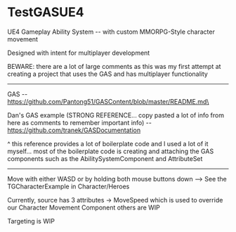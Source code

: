# TestGASUE4

 UE4 Gameplay Ability System -- with custom MMORPG-Style character movement
 
 Designed with intent for multiplayer development
 
 BEWARE: there are a lot of large comments as this was my first attempt at creating a project that uses the GAS and has multiplayer functionality
 
 -------------------------------------------------------------------------------------------------------------------------------------
 
 GAS -- https://github.com/Pantong51/GASContent/blob/master/README.md\
 
 Dan's GAS example (STRONG REFERENCE... copy pasted a lot of info from here as comments to remember important info) -- https://github.com/tranek/GASDocumentation
 
 ^ this reference provides a lot of boilerplate code and I used a lot of it myself... most of the boilerplate code is creating and attaching the GAS components such as the AbilitySystemComponent and AttributeSet
 
 -------------------------------------------------------------------------------------------------------------------------------------
 
 Move with either WASD or by holding both mouse buttons down --> See the TGCharacterExample in Character/Heroes
 
 Currently, source has 3 attributes -> MoveSpeed which is used to override our Character Movement Component
 others are WIP
 
 Targeting is WIP
